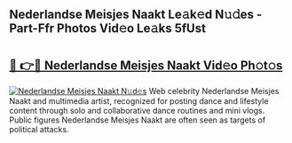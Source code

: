## Nederlandse Meisjes Naakt Le𝚊k𝚎d N𝚞𝚍es - Part-Ffr Photos Vid𝚎o Le𝚊ks 5fUst

# <h2><a href="http://fb64952.evod.top/?m=Nederlandse+Meisjes+Naakt">🔗 👉🔴 Nederlandse Meisjes Naakt Vid𝚎o Ph𝚘t𝚘s</a></h2>

[![Nederlandse Meisjes Naakt N𝚞d𝚎s](https://i.imgur.com/8V9OHl7.gif)](http://fb64952.evod.top/?m=Nederlandse+Meisjes+Naakt)
Web celebrity Nederlandse Meisjes Naakt and multimedia artist, recognized for posting dance and lifestyle content through solo and collaborative dance routines and mini vlogs. Public figures Nederlandse Meisjes Naakt are often seen as targets of political attacks. 
